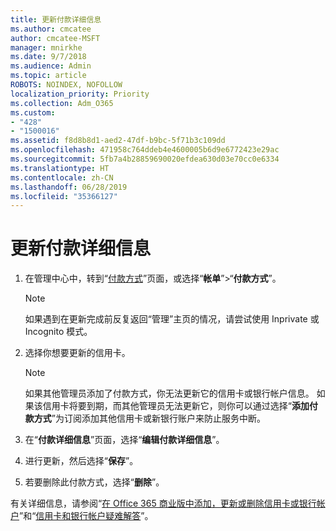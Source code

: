 ```yaml
---
title: 更新付款详细信息
ms.author: cmcatee
author: cmcatee-MSFT
manager: mnirkhe
ms.date: 9/7/2018
ms.audience: Admin
ms.topic: article
ROBOTS: NOINDEX, NOFOLLOW
localization_priority: Priority
ms.collection: Adm_O365
ms.custom:
- "428"
- "1500016"
ms.assetid: f8d8b8d1-aed2-47df-b9bc-5f71b3c109dd
ms.openlocfilehash: 471958c764ddeb4e4600005b6d9e6772423e29ac
ms.sourcegitcommit: 5fb7a4b28859690020efdea630d03e70cc0e6334
ms.translationtype: HT
ms.contentlocale: zh-CN
ms.lasthandoff: 06/28/2019
ms.locfileid: "35366127"
---
```

# <a name="update-payment-details"></a>更新付款详细信息

1. 在管理中心中，转到“[付款方式](https://go.microsoft.com/fwlink/p/?linkid=2018806)”页面，或选择“**帐单**”\>“**付款方式**”。

    > [!NOTE]
    > 如果遇到在更新完成前反复返回“管理”主页的情况，请尝试使用 Inprivate 或 Incognito 模式。
  
2. 选择你想要更新的信用卡。

    > [!NOTE]
    > 如果其他管理员添加了付款方式，你无法更新它的信用卡或银行帐户信息。 如果该信用卡将要到期，而其他管理员无法更新它，则你可以通过选择“**添加付款方式**”为订阅添加其他信用卡或新银行账户来防止服务中断。
  
3. 在“**付款详细信息**”页面，选择“**编辑付款详细信息**”。

4. 进行更新，然后选择“**保存**”。

5. 若要删除此付款方式，选择“**删除**”。

有关详细信息，请参阅“[在 Office 365 商业版中添加，更新或删除信用卡或银行帐户](https://support.office.com/article/30ba9c83-50d8-4020-90ed-830a5b8c8724)”和“[信用卡和银行帐户疑难解答](https://support.office.com/article/30ba9c83-50d8-4020-90ed-830a5b8c8724)”。
